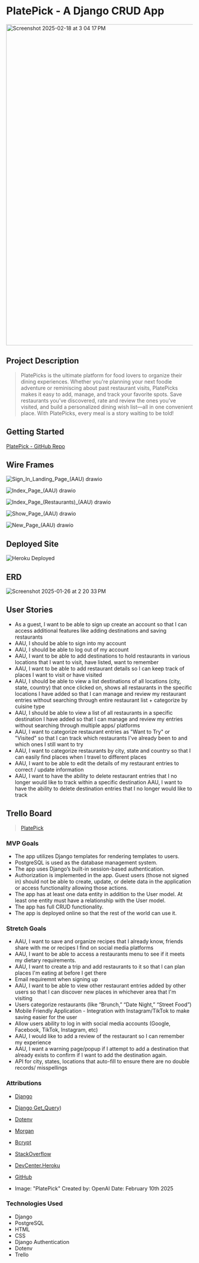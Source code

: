 # PlatePick - A Django CRUD App

<img width="864" alt="Screenshot 2025-02-18 at 3 04 17 PM" src="https://github.com/user-attachments/assets/9aa7405b-535f-4092-9ecd-97b18db230c8" />

## Project Description
> PlatePicks is the ultimate platform for food lovers to organize their dining experiences. Whether you're planning your next foodie adventure or reminiscing about past restaurant visits, PlatePicks makes it easy to add, manage, and track your favorite spots. Save restaurants you’ve discovered, rate and review the ones you’ve visited, and build a personalized dining wish list—all in one convenient place. With PlatePicks, every meal is a story waiting to be told!

## Getting Started
[PlatePick - GitHub Repo](https://github.com/samtasticc/platepick-app)

## Wire Frames
> 
![Sign_In_Landing_Page_(AAU) drawio](https://github.com/user-attachments/assets/159fa171-9d4b-434b-bc05-0aac1c07d81a)

![Index_Page_(AAU) drawio](https://github.com/user-attachments/assets/52e30570-438c-47a6-85ff-ffef78fe0572)

![Index_Page_(Restaurants)_(AAU) drawio](https://github.com/user-attachments/assets/b6240bac-4686-4816-95b1-699e8164caa7)

![Show_Page_(AAU) drawio](https://github.com/user-attachments/assets/cc858a8e-ce32-4f79-867e-1b59aa8111e1)

![New_Page_(AAU) drawio](https://github.com/user-attachments/assets/e453b18b-1d53-4bd5-8c64-e6d3afeabca1)


## Deployed Site
![Heroku Deployed](https://platepick-928b2bc524fd.herokuapp.com/)

## ERD
>
![Screenshot 2025-01-26 at 2 20 33 PM](https://github.com/user-attachments/assets/6ba6a10c-b52b-45ec-be44-9b8db24fe68b)


## User Stories
> 
* As a guest, I want to be able to sign up create an account so that I can access additional features like adding destinations and saving restaurants
* AAU, I should be able to sign into my account
* AAU, I should be able to log out of my account
* AAU, I want to be able to add destinations to hold restaurants in various locations that I want to visit, have listed, want to remember
*  AAU, I want to be able to add restaurant details so I can keep track of places I want to visit or have visited
*  AAU, I should be able to view a list destinations of all locations (city, state, country) that once clicked on, shows all restaurants in the specific locations I have added so that I can manage and review my restaurant entries without searching through entire restaurant list + categorize by cuisine type
*  AAU, I should be able to view a list of all restaurants in a specific destination I have added so that I can manage and review my entries without searching through multiple apps/ platforms
*  AAU, I want to categorize restaurant entries as "Want to Try" or "Visited" so that I can track which restaurants I've already been to and which ones I still want to try
*  AAU, I want to categorize restaurants by city, state and country so that I can easily find places when I travel to different places
*  AAU, I want to be able to edit the details of my restaurant entries to correct / update information
*  AAU, I want to have the ability to delete restaurant entries that I no longer would like to track within a specific destination
AAU, I want to have the ability to delete destination entries that I no longer would like to track


## Trello Board
>[PlatePick](https://trello.com/b/HnrnfJS2/unit-4-project-planning-platepick-django)

### MVP Goals
> 
* The app utilizes Django templates for rendering templates to users.
* PostgreSQL is used as the database management system.
* The app uses Django’s built-in session-based authentication.
* Authorization is implemented in the app. Guest users (those not signed in) should not be able to create, update, or delete data in the application or access functionality allowing those actions.
* The app has at least one data entity in addition to the User model. At least one entity must have a relationship with the User model.
* The app has full CRUD functionality.
* The app is deployed online so that the rest of the world can use it.

### Stretch Goals
> 
* AAU, I want to save and organize recipes that I already know, friends share with me or recipes I find on social media platforms
* AAU, I want to be able to access a restaurants menu to see if it meets my dietary requirements.
* AAU, I want to create a trip and add restaurants to it so that I can plan places I'm eating at before I get there
* Email requiremnt when signing up
* AAU, I want to be able to view other restaurant entries added by other users so that I can discover new places in whichever area that I'm visiting
* Users categorize restaurants (like “Brunch,” “Date Night,” “Street Food”)
* Mobile Friendly Application - Integration with Instagram/TikTok to make saving easier for the user
* Allow users ability to log in with social media accounts (Google, Facebook, TikTok, Instagram, etc)
* AAU, I would like to add a review of the restaurant so I can remember my experience
* AAU, I want a warning page/popup if I attempt to add a destination that already exists to confirm if I want to add the destination again.
* API for city, states, locations that auto-fill to ensure there are no double records/ misspellings

### Attributions
* [Django](https://docs.djangoproject.com/en/5.1/)
* [Django Get_Query](https://stackoverflow.com/questions/19707237/use-get-queryset-method-or-set-queryset-variable))
* [Dotenv](https://www.npmjs.com/package/dotenv)
* [Morgan](https://www.npmjs.com/package/morgan)
* [Bcrypt](https://www.npmjs.com/package/bcrypt)
* [StackOverflow](https://stackoverflow.com/questions/68672442/problem-with-static-files-in-django-heroku)
* [DevCenter.Heroku](https://devcenter.heroku.com/articles/django-assets)
* [GitHub](https://github.com/heroku/heroku-buildpack-python/blob/main/bin/steps/collectstatic)

* Image: "PlatePick"
    Created by: OpenAI
    Date: February 10th 2025

### Technologies Used
* Django
* PostgreSQL
* HTML
* CSS
* Django Authentication
* Dotenv
* Trello

